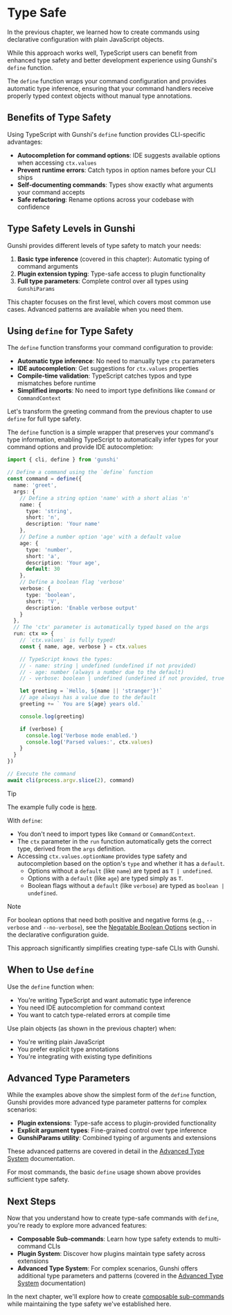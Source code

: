 # Type Safe

In the previous chapter, we learned how to create commands using declarative configuration with plain JavaScript objects.

While this approach works well, TypeScript users can benefit from enhanced type safety and better development experience using Gunshi's `define` function.

The `define` function wraps your command configuration and provides automatic type inference, ensuring that your command handlers receive properly typed context objects without manual type annotations.

## Benefits of Type Safety

Using TypeScript with Gunshi's `define` function provides CLI-specific advantages:

- **Autocompletion for command options**: IDE suggests available options when accessing `ctx.values`
- **Prevent runtime errors**: Catch typos in option names before your CLI ships
- **Self-documenting commands**: Types show exactly what arguments your command accepts
- **Safe refactoring**: Rename options across your codebase with confidence

## Type Safety Levels in Gunshi

Gunshi provides different levels of type safety to match your needs:

1. **Basic type inference** (covered in this chapter): Automatic typing of command arguments
2. **Plugin extension typing**: Type-safe access to plugin functionality
3. **Full type parameters**: Complete control over all types using `GunshiParams`

This chapter focuses on the first level, which covers most common use cases. Advanced patterns are available when you need them.

## Using `define` for Type Safety

The `define` function transforms your command configuration to provide:

- **Automatic type inference**: No need to manually type `ctx` parameters
- **IDE autocompletion**: Get suggestions for `ctx.values` properties
- **Compile-time validation**: TypeScript catches typos and type mismatches before runtime
- **Simplified imports**: No need to import type definitions like `Command` or `CommandContext`

Let's transform the greeting command from the previous chapter to use `define` for full type safety.

The `define` function is a simple wrapper that preserves your command's type information, enabling TypeScript to automatically infer types for your command options and provide IDE autocompletion:

```ts [cli.ts]
import { cli, define } from 'gunshi'

// Define a command using the `define` function
const command = define({
  name: 'greet',
  args: {
    // Define a string option 'name' with a short alias 'n'
    name: {
      type: 'string',
      short: 'n',
      description: 'Your name'
    },
    // Define a number option 'age' with a default value
    age: {
      type: 'number',
      short: 'a',
      description: 'Your age',
      default: 30
    },
    // Define a boolean flag 'verbose'
    verbose: {
      type: 'boolean',
      short: 'V',
      description: 'Enable verbose output'
    }
  },
  // The 'ctx' parameter is automatically typed based on the args
  run: ctx => {
    // `ctx.values` is fully typed!
    const { name, age, verbose } = ctx.values

    // TypeScript knows the types:
    // - name: string | undefined (undefined if not provided)
    // - age: number (always a number due to the default)
    // - verbose: boolean | undefined (undefined if not provided, true if --verbose flag is used)

    let greeting = `Hello, ${name || 'stranger'}!`
    // age always has a value due to the default
    greeting += ` You are ${age} years old.`

    console.log(greeting)

    if (verbose) {
      console.log('Verbose mode enabled.')
      console.log('Parsed values:', ctx.values)
    }
  }
})

// Execute the command
await cli(process.argv.slice(2), command)
```

> [!TIP]
> The example fully code is [here](https://github.com/kazupon/gunshi/tree/main/playground/essentials/type-safe).

With `define`:

- You don't need to import types like `Command` or `CommandContext`.
- The `ctx` parameter in the `run` function automatically gets the correct type, derived from the `args` definition.
- Accessing `ctx.values.optionName` provides type safety and autocompletion based on the option's `type` and whether it has a `default`.
  - Options without a `default` (like `name`) are typed as `T | undefined`.
  - Options with a `default` (like `age`) are typed simply as `T`.
  - Boolean flags without a `default` (like `verbose`) are typed as `boolean | undefined`.

> [!NOTE]
> For boolean options that need both positive and negative forms (e.g., `--verbose` and `--no-verbose`), see the [Negatable Boolean Options](./declarative.md#negatable-boolean-options) section in the declarative configuration guide.

This approach significantly simplifies creating type-safe CLIs with Gunshi.

## When to Use `define`

Use the `define` function when:

- You're writing TypeScript and want automatic type inference
- You need IDE autocompletion for command context
- You want to catch type-related errors at compile time

Use plain objects (as shown in the previous chapter) when:

- You're writing plain JavaScript
- You prefer explicit type annotations
- You're integrating with existing type definitions

## Advanced Type Parameters

While the examples above show the simplest form of the `define` function, Gunshi provides more advanced type parameter patterns for complex scenarios:

- **Plugin extensions**: Type-safe access to plugin-provided functionality
- **Explicit argument types**: Fine-grained control over type inference
- **GunshiParams utility**: Combined typing of arguments and extensions

These advanced patterns are covered in detail in the [Advanced Type System](../advanced/type-system.md) documentation.

For most commands, the basic `define` usage shown above provides sufficient type safety.

## Next Steps

Now that you understand how to create type-safe commands with `define`, you're ready to explore more advanced features:

- **Composable Sub-commands**: Learn how type safety extends to multi-command CLIs
- **Plugin System**: Discover how plugins maintain type safety across extensions
- **Advanced Type System**: For complex scenarios, Gunshi offers additional type parameters and patterns (covered in the [Advanced Type System](../advanced/type-system.md) documentation)

In the next chapter, we'll explore how to create [composable sub-commands](./composable.md) while maintaining the type safety we've established here.

